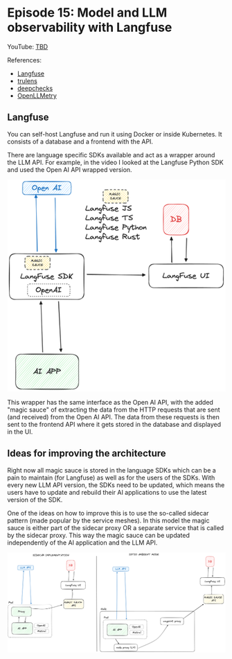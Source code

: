 # Episode 15: Model and LLM observability with Langfuse

YouTube: [TBD](https://www.youtube.com/watch?v=IM1VzKDI9SI)

References:

- [Langfuse](https://langfuse.com)
- [trulens](https://trulens.org)
- [deepchecks](https://deepchecks.com/)
- [OpenLLMetry](https://www.traceloop.com/openllmetry)

## Langfuse

You can self-host Langfuse and run it using Docker or inside Kubernetes. It consists of a database and a frontend with the API.

There are language specific SDKs available and act as a wrapper around the LLM API. For example, in the video I looked at the Langfuse Python SDK and used the Open AI API wrapped version.

![](./img/langfuse-arch1.png)

This wrapper has the same interface as the Open AI API, with the added "magic sauce" of extracting the data from the HTTP requests that are sent (and received) from the Open AI API. The data from these requests is then sent to the frontend API where it gets stored in the database and displayed in the UI.

## Ideas for improving the architecture

Right now all magic sauce is stored in the language SDKs which can be a pain to maintain (for Langfuse) as well as for the users of the SDKs. With every new LLM API version, the SDKs need to be updated, which means the users have to update and rebuild their AI applications to use the latest version of the SDK.

One of the ideas on how to improve this is to use the so-called sidecar pattern (made popular by the service meshes). In this model the magic sauce is either part of the sidecar proxy OR a separate service that is called by the sidecar proxy. This way the magic sauce can be updated independently of the AI application and the LLM API.

![](./img/langfuse-arch2.png)
